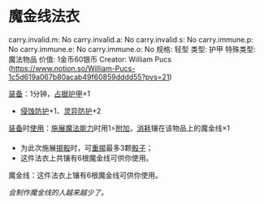 # 魔金线法衣

carry.invalid.m: No
carry.invalid.a: No
carry.invalid.s: No
carry.immune.p: No
carry.immune.e: No
carry.immune.o: No
规格: 轻型
类型: 护甲
特殊类型: 魔法物品
价值: 1金币60银币
Creator: William Pucs (https://www.notion.so/William-Pucs-1c5d619a067b80acab49f60859dddd55?pvs=21)

<aside>

[装备](https://www.notion.so/1b3d619a067b80f99057fe3412922dd5?pvs=21)：1分钟，[占据](https://www.notion.so/1b3d619a067b8021ba8fe7cef8b96857?pvs=21)[护甲](https://www.notion.so/1b3d619a067b8095b845ca40a26a2b8f?pvs=21)×1

- [侵蚀防护](https://www.notion.so/1b3d619a067b803db0cfccaf34b5fceb?pvs=21)+1、[灵异防护](https://www.notion.so/1b3d619a067b80788307ebd9e41c53cb?pvs=21)+2
</aside>

<aside>

[装备](https://www.notion.so/1b3d619a067b80f99057fe3412922dd5?pvs=21)时[使用](https://www.notion.so/1b3d619a067b80bbbbacd6817c707325?pvs=21)：[施展](https://www.notion.so/1b3d619a067b80f38dccf027f026b32f?pvs=21)[魔法能力](https://www.notion.so/1b3d619a067b80b3bb79dfeb34f69bbc?pvs=21)时用1⚡️[附加](https://www.notion.so/1b3d619a067b808aba32f87c5cab4efb?pvs=21)，[消耗](https://www.notion.so/1b3d619a067b80789d16e44120e1be39?pvs=21)镶在该物品上的魔金线×1

- 为此次施展[掷骰](https://www.notion.so/1b3d619a067b80f89c53e38483e535c4?pvs=21)时，可[重掷](https://www.notion.so/1b3d619a067b809d8cb7f59e5609fcfc?pvs=21)最多3颗[骰子](https://www.notion.so/1b3d619a067b809a8af1c709238cdb0d?pvs=21)；
- 这件法衣上共镶有6根魔金线可供你使用。
</aside>

<aside>

魔金线：这件法衣上镶有6根魔金线可供你使用。

</aside>

*会制作魔金线的人越来越少了。*